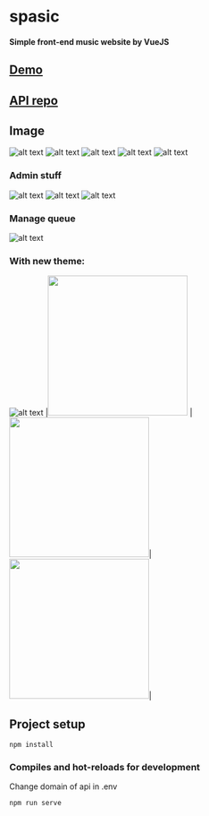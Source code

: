 # spasic

#### Simple front-end music website by VueJS

## [Demo](https://koha13.live)

## [API repo](https://github.com/koha13/spasic-api)

## Image

![alt text](https://user-images.githubusercontent.com/26362611/90546266-0441b780-e1b4-11ea-8284-83e5236116f0.PNG)
![alt text](https://user-images.githubusercontent.com/26362611/90546267-04da4e00-e1b4-11ea-9559-cfc1a87d5f9f.PNG)
![alt text](https://user-images.githubusercontent.com/26362611/91053439-017c1200-e64d-11ea-93d3-bfbc5bcb5f7c.PNG)
![alt text](https://user-images.githubusercontent.com/26362611/90546268-04da4e00-e1b4-11ea-9ccb-47fd31b23a6e.PNG)
![alt text](https://user-images.githubusercontent.com/26362611/90546248-00ae3080-e1b4-11ea-86d7-434981358d07.PNG)

### Admin stuff
![alt text](https://user-images.githubusercontent.com/26362611/92308162-dd61ee80-efc5-11ea-8a64-467a1edeaab4.PNG)
![alt text](https://user-images.githubusercontent.com/26362611/92308163-de931b80-efc5-11ea-9a2c-78ea1af99981.PNG)
![alt text](https://user-images.githubusercontent.com/26362611/92308165-df2bb200-efc5-11ea-89b0-0b2a902ecf34.PNG)

### Manage queue
![alt text](https://user-images.githubusercontent.com/26362611/92308183-23b74d80-efc6-11ea-9242-7e139150f498.PNG)

### With new theme:
![alt text](https://user-images.githubusercontent.com/26362611/90546262-03a92100-e1b4-11ea-8d59-bfd3023447cb.PNG)
|<img width="250" src="https://user-images.githubusercontent.com/26362611/76830611-31321d00-6858-11ea-81e5-7ac25240c746.png">  |  <img width="250" src="https://user-images.githubusercontent.com/26362611/76830615-33947700-6858-11ea-8f41-2c0d8430d8d0.png">|<img width="250" src="https://user-images.githubusercontent.com/26362611/76830617-34c5a400-6858-11ea-9ea6-b9d228510f47.png">|

## Project setup

```
npm install
```

### Compiles and hot-reloads for development

Change domain of api in .env

```
npm run serve
```
